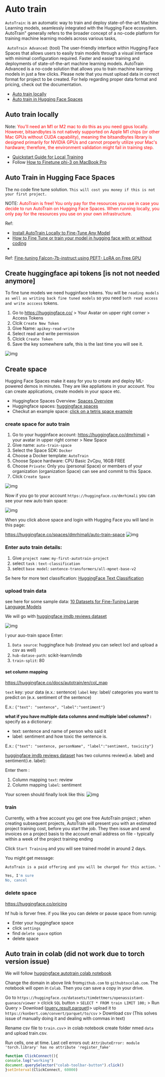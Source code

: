 # Auto train
`AutoTrain`: is an automatic way to train and deploy state-of-the-art Machine Learning models, seamlessly integrated with the Hugging Face ecosystem. AutoTrain" generally refers to the broader concept of a no-code platform for training machine learning models across various tasks,

` AutoTrain Advanced`: (tool) The user-friendly interface within Hugging Face Spaces that allows users to easily train models through a visual interface with minimal configuration required. Faster and easier training and deployments of state-of-the-art machine learning models. AutoTrain Advanced is a no-code solution that allows you to train machine learning models in just a few clicks. Please note that you must upload data in correct format for project to be created. For help regarding proper data format and pricing, check out the documentation.


- [Auto train locally](#auto-train-locally)
- [Auto train in Hugging Face Spaces](#auto-train-in-hugging-face-spaces)

## Auto train locally

Note: <span  style="color:red">You'll need an M1 or M2 mac to do this as you need gpus locally. However, bitsandbytes is not natively supported on Apple M1 chips (or other Mac GPUs without CUDA capability), meaning the bitsandbytes library is designed primarily for NVIDIA GPUs and cannot properly utilize your Mac's hardware; therefore, the environment validation might fail in training step.  </span>

- [Quickstart Guide for Local Training](https://huggingface.co/docs/autotrain/en/quickstart)
- Follow [How to Finetune phi-3 on MacBook Pro](https://huggingface.co/blog/abhishek/phi3-finetune-macbook)



## Auto Train in Hugging Face Spaces
The no code fine tune solution. `This will cost you money if this is not your first project.`


NOTE: <span  style="color:red">AutoTrain is free! You only pay for the resources you use in case you decide to run AutoTrain on Hugging Face Spaces. When running locally, you only pay for the resources you use on your own infrastructure.</span>

Ref: 
- [Install AutoTrain Locally to Fine-Tune Any Model](https://www.youtube.com/watch?v=vajTcKkN58c)
- [How to Fine Tune or train your model in hugging face with or without coding](https://www.youtube.com/watch?v=OCNraV2Toa0&list=PL8Ctjqcyssq-zViibB66HdLlQfAqq__Uk&index=12)
- 

Ref: [Fine-tuning Falcon-7b-instruct using PEFT- LoRA on Free GPU](https://medium.com/@srishtinagu19/fine-tuning-falcon-7b-instruct-using-peft-lora-on-free-gpu-6fa1b0fcbcb)

## Create huggingface api tokens [is not not needed anymore]
To fine tune models we need hugginface tokens. You will be `reading models as well as writing back fine tuned models` so you need `both read access and write acccess` tokens.

1. Go to https://huggingface.co/ > Your Avatar on upper right corner > Access Tokens
2. Clcik `Create New Token` 
3. Give Name: `apikey-read-write` 
4. Select read and write permission
5. Clcick `Create Token`
6. Save the key somewhere safe, this is the last time you will see it.
   

![img](img/img01.png)


## Create space
Hugging Face Spaces make it easy for you to create and deploy ML-powered demos in minutes. They are like appliations in your account. You can create applications, create models in your space etc.

- Huggingface Spaces Overview: [Spaces Overview](https://huggingface.co/docs/hub/en/spaces-overview)
- Huggingface spaces: [huggingface spaces](https://huggingface.co/spaces)
- Checkut an example space: [click on a tetris space example](https://huggingface.co/spaces/openfree/Tetris-Game)


### create space for auto train
1. Go to your hugginface account: https://huggingface.co/dmrhimali > your avatar in upper right corner > New Space
2. Give name: `auto-train-space`
3. Select the Space SDK: `Docker`
4. Choose a Docker template: `AutoTrain`
5. Choose Space hardware: CPU Basic 2vCpu, 16GB FREE
6. Choose `Private`:  Only you (personal Space) or members of your organization (organization Space) can see and commit to this Space.
7. Click `Create Space`

![img](img/img02.png)

Now if you go to your account `https://huggingface.co/dmrhimali` you can see your new auto train space:

![img](img/img03.png)

When you click above space and login with Hugging Face you will land in this page:

https://huggingface.co/spaces/dmrhimali/auto-train-space
![img](img/img04.png)

### Enter auto train details:
1. Give `project name`: `my-first-autotrain-project`
2. select `task` : `text-classification`
3. select `base model`: `sentence-transformers/all-mpnet-base-v2    `

Se  here for more text classification: [HuggingFace Text Classification](https://huggingface.co/docs/autotrain/v0.6.10/en/text_classification)

### upload train data

see here for some sample data: [10 Datasets for Fine-Tuning Large Language Models](https://odsc.medium.com/10-datasets-for-fine-tuning-large-language-models-d27f5a9b2a9a)

We will go with [huggingface imdb reviews dataset](https://huggingface.co/datasets/scikit-learn/imdb)

![img](img/img05.png)


I  your auo-train space Enter:
1. `Data source`: huggingface hub (instead you can select locl and upload a csv as well)
2. `hub-datase-path`: scikit-learn/imdb
3. `train-split`: 80
   

#### set column mapping

https://huggingface.co/docs/autotrain/en/col_map

`text` key: your data (e.x.: sentence)
`label` key: label/ categories you want to predict on (e.x. sentiment of the sentence)

E.x.: `{"text": "sentence", "label":"sentiment"}`


**what if you have multiple data columns annd multiple label columns? :**
specify as a dictionary: 
- text: sentence and name of person who said it
- label: sentiment and how toxic the sentence is.

E.x.: `{"text": "sentence, personName", "label":"sentiment, toxicity"}`

[huggingface imdb reviews dataset](https://huggingface.co/datasets/scikit-learn/imdb) has two columns review(i.e. label) and sentiment(i.e. label):

Enter them :
1. Column mapping `text`: review
2. Column mapping `label`: sentiment
   
Your screen should finally look like this:
![img](img/img06.png)


### train
Currently, with a free account you get one free AutoTrain project ; when creating subsequent projects, AutoTrain will present you with an estimated project training cost, before you start the job. They then issue and send invoices on a project basis to the account email address on file - typically within a week of the project training ending


Click `Start Training` and you will see trained model in around 2 days.

You might get message:
```sh
AutoTrain is a paid offering and you will be charged for this action. You can ignore this message if you are running AutoTrain on a local hardware. Are you sure you want to continue?

Yes, I'm sure
No, cancel
```
### delete space
https://huggingface.co/pricing


hf hub is forver free. if you like you can delete or pause space from runnig:
- Enter your huggingface space
- click `settings`
- find `delete space` option
- delete space
  
## Auto train in colab (did not work due to torch version issue)

We will follow [huggingface autotrain colab notebook](https://github.com/huggingface/autotrain-advanced/blob/main/colabs/AutoTrain_LLM.ipynb)

Change the domain in above link from`github.com` to `githubtocolab.com`. The notebook will open in `Colab`. Then you can save a copy in your drive.

Go to `https://huggingface.co/datasets/timdettmers/openassistant-guanaco/viewer` > clcick `SQL` button > `SELECT * FROM train LIMIT 100;` > Run Query  > Download ([query_result.parquet](notebooks/05_Falcon7B_FineTune/05_02_Autotrain/data/query_result.parquet))> upload it to `https://konbert.com/convert/parquet/to/csv` > Download csv (This solves issue of manually doing it and dealing with commas in text)


Rename csv file to `train.csv`> in colab notebook create folder nmed `data` and  upload train.csv.

Run cells, one at  time. Last cell errors out: `AttributeError: module 'torch.library' has no attribute 'register_fake'`

```js
function ClickConnect(){
console.log("working")
document.querySelector("colab-toolbar-button").click()
}setInterval(ClickConnect, 60000)
```